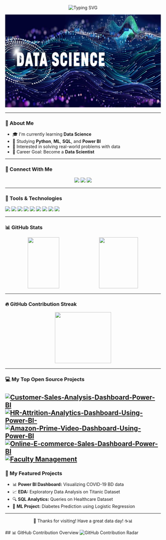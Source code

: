 <!-- Typing Intro Banner -->
<p align="center">
  <img src="https://readme-typing-svg.herokuapp.com?font=Fira+Code&duration=3000&pause=1000&color=F79520&width=600&lines=Hi+I'm+Senarul+Islam+👋;Aspiring+Data+Scientist+🔍;Love+Machine+Learning+%26+AI+🤖;Welcome+to+my+GitHub+Profile+💻" alt="Typing SVG" />
</p>

<!-- Profile Banner GIF -->
<p align="center">
  <img src="https://github.com/SENARUL-2S/SENARUL-2S/blob/main/datasci.jpg" width="900" height ="300" alt="Coding gif"/>
</p>

---

### 🧠 About Me
- 🎓 I'm currently learning **Data Science**
- 📘 Studying **Python**, **ML**, **SQL**, and **Power BI**
- 🧪 Interested in solving real-world problems with data
- 🎯 Career Goal: Become a **Data Scientist**

---
### 🔗 Connect With Me
<p align="center">
  <a href="mailto:mdsenarul72@email.com"><img src="https://img.shields.io/badge/Email-D14836?style=for-the-badge&logo=gmail&logoColor=white"/></a>
  <a href="https://www.linkedin.com/in/md-senarul-islam-a7092a2b7/)"><img src="https://img.shields.io/badge/LinkedIn-blue?style=for-the-badge&logo=linkedin&logoColor=white"/></a>
  <a href="https://github.com/SENARUL-2S"><img src="https://img.shields.io/badge/GitHub-black?style=for-the-badge&logo=github&logoColor=white"/></a>
</p>

---

### 💼 Tools & Technologies
<p>
  <img src="https://img.shields.io/badge/Python-306998?style=for-the-badge&logo=python&logoColor=white"/>
  <img src="https://img.shields.io/badge/Numpy-013243?style=for-the-badge&logo=numpy&logoColor=white"/>
  <img src="https://img.shields.io/badge/Pandas-150458?style=for-the-badge&logo=pandas"/>
  <img src="https://img.shields.io/badge/Matplotlib-120253?style=for-the-badge&logo=matplotlib"/>
  <img src="https://img.shields.io/badge/Seaborn-320253?style=for-the-badge&logo=seaborn"/>
  <img src="https://img.shields.io/badge/Scikit--learn-F7931E?style=for-the-badge&logo=scikit-learn"/>
  <img src="https://img.shields.io/badge/Tensorflow-FF6F00?style=for-the-badge&logo=tensorflow"/>
  <img src="https://img.shields.io/badge/PowerBI-F2C811?style=for-the-badge&logo=powerbi"/>
  <img src="https://img.shields.io/badge/MySQL-00758F?style=for-the-badge&logo=mysql&logoColor=white"/>
</p>

---

### 📊 GitHub Stats
<p align="center">
  <img src="https://github-readme-stats.vercel.app/api?username=SENARUL-2S&show_icons=true&theme=radical&rank_icon=github" width="45%" height="165"/>
  <img src="https://github-readme-stats.vercel.app/api/top-langs/?username=SENARUL-2S&layout=compact&theme=radical" width="50%" height="165"/>
</p>


---

### 🔥 GitHub Contribution Streak
<p align="center">
  <img src="https://github-readme-streak-stats.herokuapp.com/?user=SENARUL-2S&theme=radical" width="60%" height="165" />
</p>

---

### 💻 My Top Open Source Projects
[![Customer-Sales-Analysis-Dashboard-Power-BI](https://github-readme-stats.vercel.app/api/pin/?username=SENARUL-2S&repo=Customer-Sales-Analysis-Dashboard-Power-BI&theme=dark)](https://github.com/SENARUL-2S/Customer-Sales-Analysis-Dashboard-Power-BI)
[![HR-Attrition-Analytics-Dashboard-Using-Power-BI-](https://github-readme-stats.vercel.app/api/pin/?username=SENARUL-2S&repo=HR-Attrition-Analytics-Dashboard-Using-Power-BI-&theme=dark)](https://github.com/SENARUL-2S/HR-Attrition-Analytics-Dashboard-Using-Power-BI-)
[![Amazon-Prime-Video-Dashboard-Using-Power-BI](https://github-readme-stats.vercel.app/api/pin/?username=SENARUL-2S&repo=Amazon-Prime-Video-Dashboard-Using-Power-BI&theme=dark)](https://github.com/SENARUL-2S/Amazon-Prime-Video-Dashboard-Using-Power-BI)
[![Online-E-commerce-Sales-Dashboard-Power-BI](https://github-readme-stats.vercel.app/api/pin/?username=SENARUL-2S&repo=Online-E-commerce-Sales-Dashboard-Power-BI-&theme=dark)](https://github.com/SENARUL-2S/Online-E-commerce-Sales-Dashboard-Power-BI-)
[![Faculty Management](https://github-readme-stats.vercel.app/api/pin/?username=SENARUL-2S&repo=Faculty-Management-System&theme=dark)](https://github.com/SENARUL-2S/Faculty-Management-System) 
---

### 📌 My Featured Projects
- 📊 **Power BI Dashboard:** Visualizing COVID-19 BD data
- 📈 **EDA:** Exploratory Data Analysis on Titanic Dataset
- 🔍 **SQL Analytics:** Queries on Healthcare Dataset
- 🤖 **ML Project:** Diabetes Prediction using Logistic Regression

---


<p align="center", font-family="bold" font-size="18">
  🧡 Thanks for visiting! Have a great data day! ☕📊
</p>
## 📊 GitHub Contribution Overview

<img src="https://github.com/SENARUL-2S/SENARUL-2S/blob/main/contribution-chart.png?raw=true" width="300" alt="GitHub Contribution Radar" />
